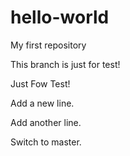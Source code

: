 # hello-world
My first repository

This branch is just for test!

Just Fow Test!

Add a new line.

Add another line.

Switch to master.